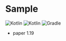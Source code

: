 # Sample

![Kotlin](https://img.shields.io/badge/java-17.2-ED8B00.svg?logo=java)
![Kotlin](https://img.shields.io/badge/kotlin-1.7.10-585DEF.svg?logo=kotlin)
![Gradle](https://img.shields.io/badge/gradle-7.4.2-02303A.svg?logo=gradle)

* paper 1.19
